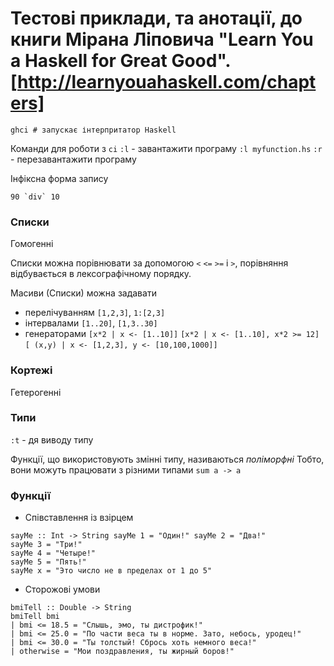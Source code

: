 # Тестові приклади, та анотації, до книги Мірана Ліповича "Learn You a Haskell for Great Good". [http://learnyouahaskell.com/chapters]


```
ghci # запускає інтерпритатор Haskell 
```

Команди для роботи з `ci`
`:l` - завантажити програму `:l myfunction.hs`
`:r` - перезавантажити програму

Інфіксна форма запису 
``` 
90 `div` 10
```

### Списки 
Гомогенні

Списки можна порівнювати за допомогою `<` `<=` `>=` і `>`, порівняння відбувається в лексографічному порядку.

Масиви (Списки) можна задавати 
- перелічуванням `[1,2,3]`, `1:[2,3]`
- інтервалами `[1..20]`, `[1,3..30]`
- генераторами 
    `[x*2 | x <- [1..10]]`
    `[x*2 | x <- [1..10], x*2 >= 12]`
    `[ (x,y) | x <- [1,2,3], y <- [10,100,1000]]`

### Кортежі 
Гетерогенні

### Типи

`:t` - дя виводу типу

Функції, що використовують змінні типу, називаються _поліморфні_
Тобто, вони можуть працювати з різними типами
`sum a -> a `

### Функції

- Співставлення із взірцем 
```
sayMe :: Int -> String sayMe 1 = "Один!" sayMe 2 = "Два!"
sayMe 3 = "Три!"
sayMe 4 = "Четыре!"
sayMe 5 = "Пять!"
sayMe x = "Это число не в пределах от 1 до 5"
```
- Сторожові умови
```
bmiTell :: Double -> String 
bmiTell bmi
| bmi <= 18.5 = "Слышь, эмо, ты дистрофик!"
| bmi <= 25.0 = "По части веса ты в норме. Зато, небось, уродец!" 
| bmi <= 30.0 = "Ты толстый! Сбрось хоть немного веса!"
| otherwise = "Мои поздравления, ты жирный боров!"
```

